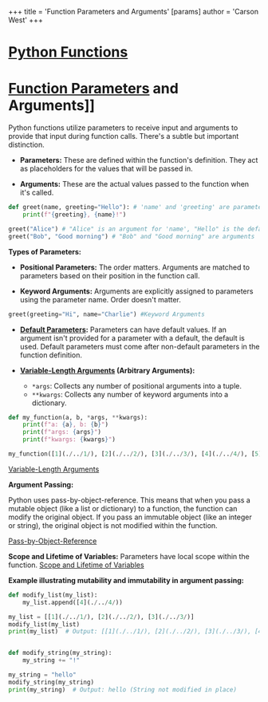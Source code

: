 +++
 title = 'Function Parameters and Arguments'
[params]
	author = 'Carson West'
+++
# [Python Functions](./../python-functions/)
# [Function Parameters](./../function-parameters/) and Arguments]] 
Python functions utilize parameters to receive input and arguments to provide that input during function calls.  There's a subtle but important distinction.

* **Parameters:** These are defined within the function's definition. They act as placeholders for the values that will be passed in.

* **Arguments:** These are the actual values passed to the function when it's called.


```python
def greet(name, greeting="Hello"): # 'name' and 'greeting' are parameters
    print(f"{greeting}, {name}!")

greet("Alice") # "Alice" is an argument for 'name', "Hello" is the default argument for 'greeting'
greet("Bob", "Good morning") # "Bob" and "Good morning" are arguments
```

**Types of Parameters:**

* **Positional Parameters:**  The order matters.  Arguments are matched to parameters based on their position in the function call.

* **Keyword Arguments:**  Arguments are explicitly assigned to parameters using the parameter name. Order doesn't matter.

```python
greet(greeting="Hi", name="Charlie") #Keyword Arguments
```

* **[Default Parameters](./../default-parameters/):**  Parameters can have default values. If an argument isn't provided for a parameter with a default, the default is used.  Default parameters must come after non-default parameters in the function definition.

* **[Variable-Length Arguments](./../variable-length-arguments/) (Arbitrary Arguments):**
    * `*args`:  Collects any number of positional arguments into a tuple.
    * `**kwargs`: Collects any number of keyword arguments into a dictionary.

```python
def my_function(a, b, *args, **kwargs):
    print(f"a: {a}, b: {b}")
    print(f"args: {args}")
    print(f"kwargs: {kwargs}")

my_function([1](./../1/), [2](./../2/), [3](./../3/), [4](./../4/), [5](./../5/), name="Alice", age=30)
```

[Variable-Length Arguments](./../variable-length-arguments/)

**Argument Passing:**

Python uses pass-by-object-reference.  This means that when you pass a mutable object (like a list or dictionary) to a function, the function can modify the original object.  If you pass an immutable object (like an integer or string), the original object is not modified within the function.

[Pass-by-Object-Reference](./../pass-by-object-reference/)


**Scope and Lifetime of Variables:**  Parameters have local scope within the function.  [Scope and Lifetime of Variables](./../scope-and-lifetime-of-variables/)

**Example illustrating mutability and immutability in argument passing:**

```python
def modify_list(my_list):
    my_list.append([4](./../4/))

my_list = [[1](./../1/), [2](./../2/), [3](./../3/)]
modify_list(my_list)
print(my_list)  # Output: [[1](./../1/), [2](./../2/), [3](./../3/), [4](./../4/)]  (List modified)


def modify_string(my_string):
    my_string += "!"

my_string = "hello"
modify_string(my_string)
print(my_string)  # Output: hello (String not modified in place)
```
